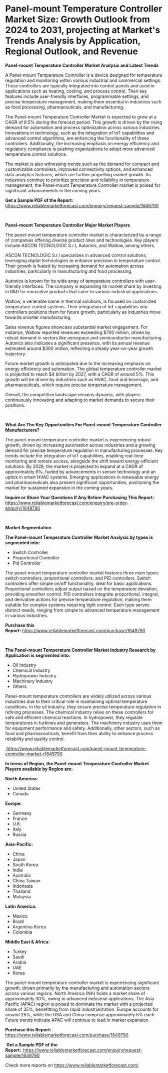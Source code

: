 <p><h1>Panel-mount Temperature Controller Market Size: Growth Outlook from 2024 to 2031, projecting at Market's Trends Analysis by Application, Regional Outlook, and Revenue</h1></p><p><strong>Panel-mount Temperature Controller Market Analysis and Latest Trends</strong></p>
<p><p>A Panel-mount Temperature Controller is a device designed for temperature regulation and monitoring within various industrial and commercial settings. These controllers are typically integrated into control panels and used in applications such as heating, cooling, and process control. Their key features include user-friendly interfaces, programmable settings, and precise temperature management, making them essential in industries such as food processing, pharmaceuticals, and manufacturing.</p><p>The Panel-mount Temperature Controller Market is expected to grow at a CAGR of 8.5% during the forecast period. This growth is driven by the rising demand for automation and process optimization across various industries. Innovations in technology, such as the integration of IoT capabilities and advanced control algorithms, are enhancing the functionality of these controllers. Additionally, the increasing emphasis on energy efficiency and regulatory compliance is pushing organizations to adopt more advanced temperature control solutions.</p><p>The market is also witnessing trends such as the demand for compact and customizable controllers, improved connectivity options, and enhanced data analytics features, which are further propelling market growth. As industries continue to prioritize precision and reliability in temperature management, the Panel-mount Temperature Controller market is poised for significant advancements in the coming years.</p></p>
<p><strong>Get a Sample PDF of the Report:&nbsp;</strong> <a href="https://www.reliablemarketforecast.com/enquiry/request-sample/1649790?utm_campaign=1929&utm_medium=2&utm_source=Github&utm_content=ia&utm_term=29122024&utm_id=panel-mount-temperature-controller">https://www.reliablemarketforecast.com/enquiry/request-sample/1649790</a></p>
<p>&nbsp;</p>
<p><strong>Panel-mount Temperature Controller Major Market Players</strong></p>
<p><p>The panel-mount temperature controller market is characterized by a range of companies offering diverse product lines and technologies. Key players include ASCON TECNOLOGIC S.r.l, Autonics, and Watlow, among others. </p><p>ASCON TECNOLOGIC S.r.l specializes in advanced control solutions, leveraging digital technologies to enhance precision in temperature control. Their growth is fueled by increasing demand for automation across industries, particularly in manufacturing and food processing.</p><p>Autonics is known for its wide array of temperature controllers with user-friendly interfaces. The company is expanding its market share by investing in R&D for innovative products that cater to various industrial applications. </p><p>Watlow, a venerable name in thermal solutions, is focused on customized temperature control systems. Their integration of IoT capabilities into controllers positions them for future growth, particularly as industries move towards smarter manufacturing.</p><p>Sales revenue figures showcase substantial market engagement. For instance, Watlow reported revenues exceeding $700 million, driven by robust demand in sectors like aerospace and semiconductor manufacturing. Autonics also indicates a significant presence, with its annual revenue estimated around $300 million, reflecting a steady year-on-year growth trajectory.</p><p>Future market growth is anticipated due to the increasing emphasis on energy efficiency and automation. The global temperature controller market is projected to reach $4 billion by 2027, with a CAGR of around 5%. This growth will be driven by industries such as HVAC, food and beverage, and pharmaceuticals, which require precise temperature management. </p><p>Overall, the competitive landscape remains dynamic, with players continuously innovating and adapting to market demands to secure their positions.</p></p>
<p>&nbsp;</p>
<p><strong>What Are The Key Opportunities For Panel-mount Temperature Controller Manufacturers?</strong></p>
<p><p>The panel-mount temperature controller market is experiencing robust growth, driven by increasing automation across industries and a growing demand for precise temperature regulation in manufacturing processes. Key trends include the integration of IoT capabilities, enabling real-time monitoring and remote access, alongside the shift toward energy-efficient solutions. By 2028, the market is projected to expand at a CAGR of approximately 6%, fueled by advancements in sensor technology and an uptick in smart HVAC systems. Emerging applications in renewable energy and pharmaceuticals also present significant opportunities, positioning the market for sustained expansion in the coming years.</p></p>
<p><strong>Inquire or Share Your Questions If Any Before Purchasing This Report:</strong> <a href="https://www.reliablemarketforecast.com/enquiry/pre-order-enquiry/1649790?utm_campaign=1929&utm_medium=2&utm_source=Github&utm_content=ia&utm_term=29122024&utm_id=panel-mount-temperature-controller">https://www.reliablemarketforecast.com/enquiry/pre-order-enquiry/1649790</a></p>
<p>&nbsp;</p>
<p><strong>Market Segmentation</strong></p>
<p><strong>The Panel-mount Temperature Controller Market Analysis by types is segmented into:</strong></p>
<p><ul><li>Switch Controller</li><li>Proportional Controller</li><li>Pid Controller</li></ul></p>
<p><p>The panel-mount temperature controller market features three main types: switch controllers, proportional controllers, and PID controllers. Switch controllers offer simple on/off functionality, ideal for basic applications. Proportional controllers adjust output based on the temperature deviation, providing smoother control. PID controllers integrate proportional, integral, and derivative actions for precise temperature regulation, making them suitable for complex systems requiring tight control. Each type serves distinct needs, ranging from simple to advanced temperature management in various industries.</p></p>
<p><strong>Purchase this Report:&nbsp;</strong><a href="https://www.reliablemarketforecast.com/purchase/1649790?utm_campaign=1929&utm_medium=2&utm_source=Github&utm_content=ia&utm_term=29122024&utm_id=panel-mount-temperature-controller">https://www.reliablemarketforecast.com/purchase/1649790</a></p>
<p>&nbsp;</p>
<p><strong>The Panel-mount Temperature Controller Market Industry Research by Application is segmented into:</strong></p>
<p><ul><li>Oil Industry</li><li>Chemical Industry</li><li>Hydropower Industry</li><li>Machinery Industry</li><li>Others</li></ul></p>
<p><p>Panel-mount temperature controllers are widely utilized across various industries due to their critical role in maintaining optimal temperature conditions. In the oil industry, they ensure precise temperature regulation in refining processes. The chemical industry relies on these controllers for safe and efficient chemical reactions. In hydropower, they regulate temperatures in turbines and generators. The machinery industry uses them for equipment performance and safety. Additionally, other sectors, such as food and pharmaceuticals, benefit from their ability to enhance process reliability and quality control.</p></p>
<p><a href="https://www.reliablemarketforecast.com/panel-mount-temperature-controller-market-r1649790?utm_campaign=1929&utm_medium=2&utm_source=Github&utm_content=ia&utm_term=29122024&utm_id=panel-mount-temperature-controller">&nbsp;https://www.reliablemarketforecast.com/panel-mount-temperature-controller-market-r1649790</a></p>
<p><strong>In terms of Region, the Panel-mount Temperature Controller Market Players available by Region are:</strong></p>
<p>
    <p> <strong> North America: </strong>
        <ul>
            <li>United States</li>
            <li>Canada</li>
        </ul>
        </p> 
    <p> <strong> Europe: </strong>
        <ul>
            <li>Germany</li>
            <li>France</li>
            <li>U.K.</li>
            <li>Italy</li>
            <li>Russia</li>
        </ul>
        </p> 
    <p> <strong> Asia-Pacific: </strong>
        <ul>
            <li>China</li>
            <li>Japan</li>
            <li>South Korea</li>
            <li>India</li>
            <li>Australia</li>
            <li>China Taiwan</li>
            <li>Indonesia</li>
            <li>Thailand</li>
            <li>Malaysia</li>
        </ul>
        </p> 
    <p> <strong> Latin America: </strong>
        <ul>
            <li>Mexico</li>
            <li>Brazil</li>
            <li>Argentina Korea</li>
            <li>Colombia</li>
        </ul>
        </p> 
    <p> <strong> Middle East & Africa: </strong>
        <ul>
            <li>Turkey</li>
            <li>Saudi</li>
            <li>Arabia</li>
            <li>UAE</li>
            <li>Korea</li>
        </ul>
    </p>
    </p>
<p><p>The panel-mount temperature controller market is experiencing significant growth, driven primarily by the manufacturing and automation sectors across various regions. North America (NA) holds a market share of approximately 30%, owing to advanced industrial applications. The Asia-Pacific (APAC) region is poised to dominate the market with a projected share of 35%, benefitting from rapid industrialization. Europe accounts for around 25%, while the USA and China comprise approximately 5% each. Future trends indicate APAC will continue to lead in market expansion.</p></p>
<p><strong>Purchase this Report: </strong><a href="https://www.reliablemarketforecast.com/purchase/1649790?utm_campaign=1929&utm_medium=2&utm_source=Github&utm_content=ia&utm_term=29122024&utm_id=panel-mount-temperature-controller">https://www.reliablemarketforecast.com/purchase/1649790</a></p>
<p>&nbsp;<strong>Get a Sample PDF of the Report:&nbsp;&nbsp;</strong><a href="https://www.reliablemarketforecast.com/enquiry/request-sample/1649790?utm_campaign=1929&utm_medium=2&utm_source=Github&utm_content=ia&utm_term=29122024&utm_id=panel-mount-temperature-controller">https://www.reliablemarketforecast.com/enquiry/request-sample/1649790</a></p>
<p><strong></strong></p>
<p>Check more reports on <a href="https://www.reliablemarketforecast.com/?utm_campaign=1929&utm_medium=2&utm_source=Github&utm_content=ia&utm_term=29122024&utm_id=panel-mount-temperature-controller">https://www.reliablemarketforecast.com/</a></p>